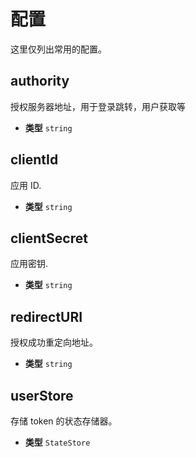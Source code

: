 # 配置

这里仅列出常用的配置。

## authority

授权服务器地址，用于登录跳转，用户获取等

- **类型** `string`

## clientId

应用 ID.

- **类型** `string`

## clientSecret

应用密钥.

- **类型** `string`

## redirectURI

授权成功重定向地址。

- **类型** `string`

## userStore

存储 token 的状态存储器。

- **类型** `StateStore`

